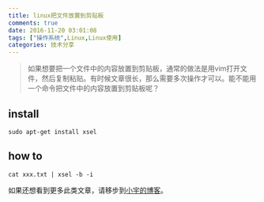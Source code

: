 ```yaml
---
title: linux把文件放置到剪贴板
comments: true
date: 2016-11-20 03:01:08
tags: ["操作系统",Linux,Linux使用]
categories: 技术分享
---
```


> 如果想要把一个文件中的内容放置到剪贴板，通常的做法是用vim打开文件，然后复制粘贴。有时候文章很长，那么需要多次操作才可以。能不能用一个命令把文件中的内容放置到剪贴板呢？


## install
```
sudo apt-get install xsel
```

## how to
```
cat xxx.txt | xsel -b -i
```



如果还想看到更多此类文章，请移步到[小宇的博客](http://shenyu.wiki)。
